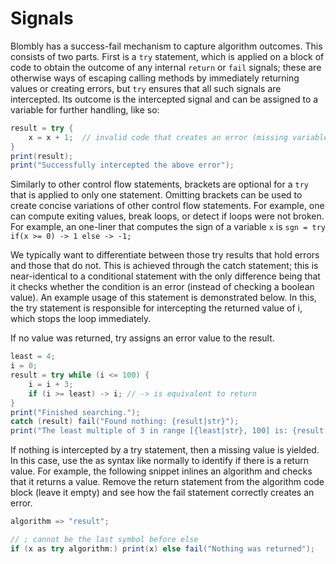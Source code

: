 # Signals

Blombly has a success-fail mechanism to capture algorithm outcomes. This consists of two parts. First is a `try` statement, which is applied on a block of code to obtain the outcome of any internal `return` or `fail` signals; these are otherwise ways of escaping calling methods by immediately returning values or creating errors, but `try` ensures that all such signals are intercepted. Its outcome is the intercepted signal and can be assigned to a variable for further handling, like so:

```java
result = try {
    x = x + 1;  // invalid code that creates an error (missing variable x)
}
print(result);
print("Successfully intercepted the above error");
```

Similarly to other control flow statements, brackets are optional for a `try` that is applied to only one statement. Omitting brackets can be used to create concise variations of other control flow statements. For example, one can compute exiting values, break loops, or detect if loops were not broken. For example, an one-liner that computes the sign of a variable `x` is `sgn = try if(x >= 0) -> 1 else -> -1;`

We typically want to differentiate between those try results that hold errors and those that do not. This is achieved through the catch statement; this is near-identical to a conditional statement with the only difference being that it checks whether the condition is an error (instead of checking a boolean value). An example usage of this statement is demonstrated below. In this, the try statement is responsible for intercepting the returned value of i, which stops the loop immediately.

If no value was returned, try assigns an error value to the result.

```java
least = 4;
i = 0;
result = try while (i <= 100) {
    i = i + 3;
    if (i >= least) -> i; // -> is equivalent to return
}
print("Finished searching.");
catch (result) fail("Found nothing: {result|str}");
print("The least multiple of 3 in range [{least|str}, 100] is: {result|str});
```

If nothing is intercepted by a try statement, then a missing value is yielded. In this case, use the as syntax like normally to identify if there is a return value. For example, the following snippet inlines an algorithm and checks that it returns a value. Remove the return statement from the algorithm code block (leave it empty) and see how the fail statement correctly creates an error.

```java
algorithm => "result";

// ; cannot be the last symbol before else
if (x as try algorithm:) print(x) else fail("Nothing was returned");
```

